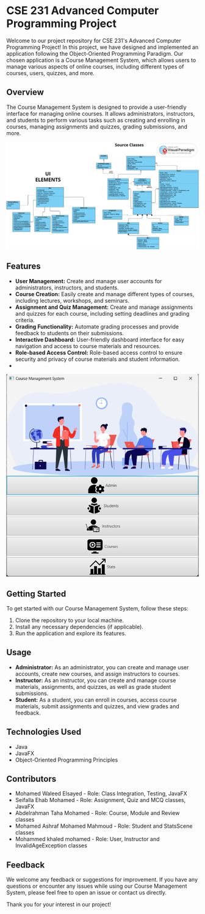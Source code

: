 # CSE 231 Advanced Computer Programming Project

Welcome to our project repository for CSE 231's Advanced Computer Programming Project! In this project, we have designed and implemented an application following the Object-Oriented Programming Paradigm. Our chosen application is a Course Management System, which allows users to manage various aspects of online courses, including different types of courses, users, quizzes, and more.

## Overview

The Course Management System is designed to provide a user-friendly interface for managing online courses. It allows administrators, instructors, and students to perform various tasks such as creating and enrolling in courses, managing assignments and quizzes, grading submissions, and more.

!["UML"](https://github.com/MashaWaleed/Course-Management-System-CSE231/blob/main/UML/UML.png?raw=true)


## Features

- **User Management:** Create and manage user accounts for administrators, instructors, and students.
- **Course Creation:** Easily create and manage different types of courses, including lectures, workshops, and seminars.
- **Assignment and Quiz Management:** Create and manage assignments and quizzes for each course, including setting deadlines and grading criteria.
- **Grading Functionality:** Automate grading processes and provide feedback to students on their submissions.
- **Interactive Dashboard:** User-friendly dashboard interface for easy navigation and access to course materials and resources.
- **Role-based Access Control:** Role-based access control to ensure security and privacy of course materials and student information.
- 
!["Welcome"](https://github.com/MashaWaleed/Course-Management-System-CSE231/blob/main/UML/welcome.png?raw=true)
## Getting Started

To get started with our Course Management System, follow these steps:

1. Clone the repository to your local machine.
2. Install any necessary dependencies (if applicable).
3. Run the application and explore its features.

## Usage

- **Administrator:** As an administrator, you can create and manage user accounts, create new courses, and assign instructors to courses.
- **Instructor:** As an instructor, you can create and manage course materials, assignments, and quizzes, as well as grade student submissions.
- **Student:** As a student, you can enroll in courses, access course materials, submit assignments and quizzes, and view grades and feedback.

## Technologies Used

- Java
- JavaFX
- Object-Oriented Programming Principles

## Contributors

- Mohamed Waleed Elsayed - Role: Class Integration, Testing, JavaFX
- Seifalla Ehab Mohamed  - Role: Assignment, Quiz and MCQ classes, JavaFX
- Abdelrahman Taha Mohamed - Role: Course, Module and Review classes  
- Mohamed Ashraf Mohamed Mahmoud - Role: Student and StatsScene classes
- Mohammed khaled mohamed - Role: User, Instructor and InvalidAgeException classes

## Feedback

We welcome any feedback or suggestions for improvement. If you have any questions or encounter any issues while using our Course Management System, please feel free to open an issue or contact us directly.

Thank you for your interest in our project!
